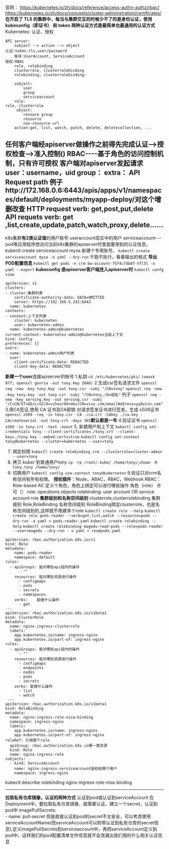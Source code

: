 官网： https://kubernetes.io/zh/docs/reference/access-authn-authz/rbac/
https://kubernetes.io/zh/docs/concepts/cluster-administration/certificates/
**在开启了 TLS 的集群中，每当与集群交互的时候少不了的是身份认证，使用 kubeconfig（即证书） 和 token 两种认证方式是最简单也最通用的认证方式**
Kubernetes: 认证、授权
```
API server:
    subject --> action --> object
认证:token,tls,user/password
    账号:UserAccount, ServiceAccount
授权:RBAC
    role, rolebinding
    clusterrole, clusterrolebinding
    rolebinding, clusterrolebinding:

    subject:
        user
        group
        serviceaccount
    role:
role, clusterrole
     object:
        resouce group
        resource
        non-resource url
    action:get, list, watch, patch, delete, deletecollection, ...
```
任何客户端经apiserver做操作之前得先完成认证-->授权检查-->准入控制()
RBAC----基于角色的访问控制机制，只有许可授权
客户端对apiserver发起请求
    user：username，uid
    group：
    extra：
    API
    Request path
        例子http://172.168.0.6:6443/apis/apps/v1/namespaces/default/deployments/myapp-deploy/对这个增删改查 
    HTTP request verb:
        get,post,put,delete
    API requets verb:
        get ,list,create,update,patch,watch,proxy,delete......
---    
k8s集群**有2类认证值**的用户账号
useraccount现实中的用户
serviceaccount---pod等应用程序想访问当前k8s集群的apiserver时里面要用到的认证信息。 
kubectl create serviceaccount mysa  新建个专用账号。
`kubectl create serviceaccount mysa -o yaml --dry-run` 干跑不执行，看看输出的格式
**导出POD配置信息**
`kubectl get pods -n crm bw-account-75f4c7db8f-hfl5l -o yaml --export`
**kubeconfig 是apiserver客户端连入apiserver时**
`kubectl confg view`
```
apiVersion: v1
clusters:
- cluster:集群列表
    certificate-authority-data: DATA+OMITTED
    server: https://192.168.5.242:6443
  name: kubernetes
contexts:
- context:上下文列表
    cluster: kubernetes
    user: kubernetes-admin
  name: kubernetes-admin@kubernetes
current-context: kubernetes-admin@kubernetes当前上下文
kind: Config
preferences: {}
users:
- name: kubernetes-admin用户列表
  user:
    client-certificate-data: REDACTED
    client-key-data: REDACTED
```
**新建一个user**连接apiserver的帐号
1.私钥
`cd /etc/kubernetes/pki/`
`(umask 077; openssl genrsa -out tony.key 2048)`
2.生成csr签名请求文件
`openssl req -new -key tony.key -out tony.csr -subj "/CN=tony"`
`openssl req -new -key tony.key -out tony.csr -subj "/CN=tony,/O=组名"`
列子
`openssl req -new -key serving.key -out serving.csr -subj "/C=CN/ST=GD/L=SZ/O=vihoo/OU=dev/CN=vivo.com/emailAddress=yy@vivo.com"`
3.用CA签证,使用 CA 证书及CA密钥 对请求签发证书进行签发，生成 x509证书
`openssl x509 -req -in tony.csr -CA ./ca.crt -CAkey ./ca.key -CAcreateserial -out tony.crt -days 365`**默认都是一年**
4.验证证书
`openssl x509 -in tony.crt -text -noout`
5. 新建用户和上下文
`kubectl config set-credentials tony --client-certificate=./tony.crt --client-key=./tony.key --embed-certs=true`
`kubectl config set-context tony@kubernetes --cluster=kubernetes --user=tony`

7. 绑定权限
`kubectl create rolebinding crm --clusterrole=cluster-admin --user=tony`
8. 拷贝.kube/ 到普通用户tony
`cp -rp /root/.kube/ /home/tony/`,`chown -R tony.tony /home/tony/`
6. 切换用户
`kubectl config use-context tony@kubernetes`
9.验证只对crm名称空间有所有权限。
**授权插件**：Node，ABAC，RBAC，Webhook
    RBAC：Role-based AC 定义个角色，角色上绑定可以进行哪些操作
    角色（role）
    许可（）
role:
    operations
    objects
rolebinding:
    user account OR service account 
    role
**集群级别和名称空间级别**
clusterrole,clusterrolebinding 集群级别
Role,RoleBinding 名称空间级别
RoleBinding绑定clusterrole，也是名称空间级别的,这样就不用建多个role
`kubectl create role --help`
`kubectl create role pods-reader --verb=get,list,watch --resource=pods --dry-run -o yaml > pods-reader.yaml`
`kubectl create rolebinding --help`
`kubectl create rolebinding magedu-read-pods --role=pods-reader --user=magedu --dry-run - o yaml > readpods.yaml`
```
apiVersion: rbac.authorization.k8s.io/v1
kind: Role
metadata:
    name: pods-reader
    namespace: default
rules:
  - apiGroups: 能对哪些api组内的操作
      - ""
    resources: 能对哪些资源进行操作
      - configmaps
      - pods
      - secrets
      - namespaces
    verbs:    能做什么操作
      - get
---
apiVersion: rbac.authorization.k8s.io/v1beta1
kind: ClusterRole
metadata:
  name: nginx-ingress-clusterrole
  labels:
    app.kubernetes.io/name: ingress-nginx
    app.kubernetes.io/part-of: ingress-nginx
rules:
  - apiGroups: 能对哪些api组内的操作
      - ""
    resources: 能对哪些资源进行操作
      - configmaps
      - endpoints
      - nodes
      - pods
      - secrets
    verbs: 能做什么操作
      - list
      - watch 
 ---
apiVersion: rbac.authorization.k8s.io/v1beta1
kind: RoleBinding
metadata:
  name: nginx-ingress-role-nisa-binding
  namespace: ingress-nginx
  labels:
    app.kubernetes.io/name: ingress-nginx
    app.kubernetes.io/part-of: ingress-nginx
roleRef: 引用那个role
  apiGroup: rbac.authorization.k8s.io哪一类资源
  kind: Role
  name: nginx-ingress-role
subjects: 
  - kind: ServiceAccount
    name: nginx-ingress-serviceaccount授权给哪个用户
    namespace: ingress-nginx
```
kubectl describe rolebinding nginx-ingress-role-nisa-binding
*****
**拉取私有仓库镜像，认证的两种方式**
认证到pod或认证到serviceAccount
    在Deployment中，要拉取私有仓库镜像，就需要认证，建立一个secret，认证到pod中
imagePullSecrets:                                                                                                 
      - name: pull-secret
但是直接认证到pod的secret不太安全，可以考虑使用serviceAccountName(而serviceAccount可以附带认证到私有仓库的secret信息),定义imagePullSecrets到serviceaccount中，再把serviceAccount定义到pod中，这样我们的pod配置清单文件信息就不会泄漏出我们用的什么相关认证信息


 